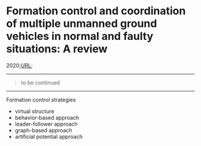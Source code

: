 # Formation control and coordination of multiple unmanned ground vehicles in normal and faulty situations: A review

2020;[URL](https://www.sciencedirect.com/science/article/pii/S1367578820300031);

---

> to be continued

---

Formation control strategies
- virtual structure
- behavior-based approach
- leader-follower approach
- graph-based approach
- artificial potential approach
